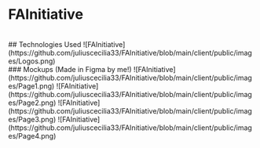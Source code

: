 # FAInitiative
<br />
## Technologies Used
![FAInitiative](https://github.com/juliuscecilia33/FAInitiative/blob/main/client/public/images/Logos.png)
<br />
### Mockups (Made in Figma by me!)
![FAInitiative](https://github.com/juliuscecilia33/FAInitiative/blob/main/client/public/images/Page1.png)
![FAInitiative](https://github.com/juliuscecilia33/FAInitiative/blob/main/client/public/images/Page2.png)
![FAInitiative](https://github.com/juliuscecilia33/FAInitiative/blob/main/client/public/images/Page3.png)
![FAInitiative](https://github.com/juliuscecilia33/FAInitiative/blob/main/client/public/images/Page4.png)
